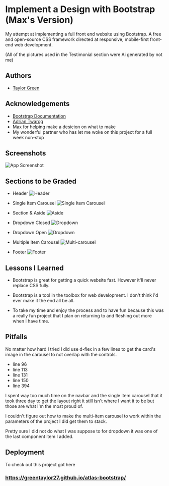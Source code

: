 
# Implement a Design with Bootstrap (Max's Version)

My attempt at implementing a full front end website using Bootstrap. A free and open-source CSS framework directed at responsive, mobile-first front-end web development. 

(All of the pictures used in the Testimonial section were Ai generated by not me)


## Authors

- [Taylor Green](https://www.github.com/Greentaylor27)


## Acknowledgements

 - [Bootstrap Documentation](https://getbootstrap.com/docs/4.4/getting-started/introduction/)
 - [Adrian Twarog](https://www.youtube.com/@AdrianTwarog)
 - Max for helping make a desicion on what to make
 - My wonderful partner who has let me woke on this project for a full week non-stop


## Screenshots

![App Screenshot](https://i.imgur.com/moTdFtM.png)


## Sections to be Graded

- Header
![Header](https://i.imgur.com/Tdl8uou.png)

- Single Item Carousel
![Single Item Carousel](https://i.imgur.com/C7zQrtP.png)

- Section & Aside
![Aside](https://i.imgur.com/GvCcBuG.png)

- Dropdown Closed
![Dropdown](https://i.imgur.com/jHNlCgC.png)

- Dropdown Open
![Dropdown](https://i.imgur.com/8a7ua6k.png)

- Multiple Item Carousel
![Multi-carousel](https://i.imgur.com/rJR3Ifa.png)

- Footer
![Footer](https://i.imgur.com/vR442HC.png)


## Lessons I Learned

- Bootstrap is great for getting a quick website fast. However it'll never replace CSS fully.

- Bootstrap is a tool in the toolbox for web development. I don't think i'd ever make it the end all be all.

- To take my time and enjoy the process and to have fun because this was a really fun project that I plan on returning to and fleshing out more when I have time.


## Pitfalls

No matter how hard I tried I did use d-flex in a few lines to get the card's image in the carousel to not overlap with the controls.
- line 96
- line 113
- line 131
- line 150
- line 394

I spent way too much time on the navbar and the single item carousel that it took three day to get the layout right it still isn't where I want it to be but those are what I'm the most proud of.

I couldn't figure out how to make the multi-item carousel to work within the parameters of the project I did get them to stack.

Pretty sure I did not do what I was suppose to for dropdown it was one of the last component item I added.
## Deployment

To check out this project got here


### https://greentaylor27.github.io/atlas-bootstrap/

